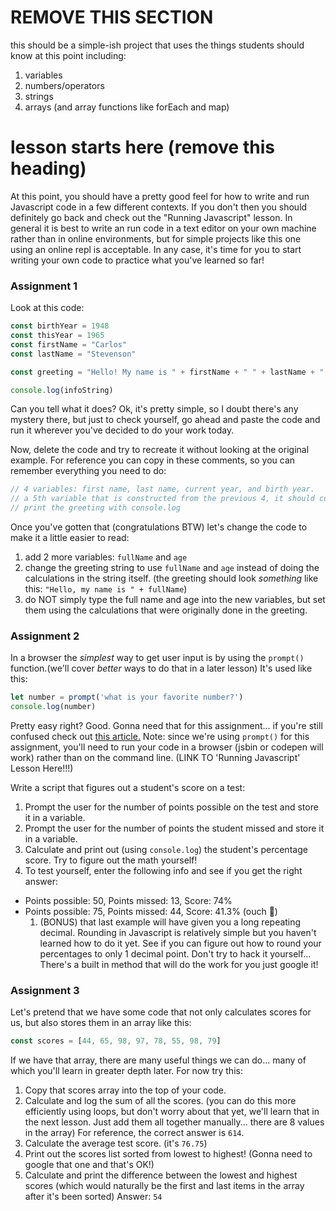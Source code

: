 # REMOVE THIS SECTION

this should be a simple-ish project that uses the things students should know at this point including:  
1. variables  
2. numbers/operators  
3. strings  
4. arrays \(and array functions like forEach and map\)

# lesson starts here \(remove this heading\)

At this point, you should have a pretty good feel for how to write and run Javascript code in a few different contexts.  If you don't then you should definitely go back and check out the "Running Javascript" lesson. In general it is best to write an run code in a text editor on your own machine rather than in online environments, but for simple projects like this one using an online repl is acceptable.  In any case, it's time for you to start writing your own code to practice what you've learned so far!

### Assignment 1

Look at this code:

```javascript
const birthYear = 1948
const thisYear = 1965
const firstName = "Carlos"
const lastName = "Stevenson"

const greeting = "Hello! My name is " + firstName + " " + lastName + " and I am " + (thisYear - birthYear) + " years old."

console.log(infoString)
```

Can you tell what it does? Ok, it's pretty simple, so I doubt there's any mystery there, but just to check yourself, go ahead and paste the code and run it wherever you've decided to do your work today.

Now, delete the code and try to recreate it without looking at the original example.  For reference you can copy in these comments, so you can remember everything you need to do:

```javascript
// 4 variables: first name, last name, current year, and birth year.
// a 5th variable that is constructed from the previous 4, it should contain a greeting with the person's full name and their age.
// print the greeting with console.log
```

Once you've gotten that \(congratulations BTW\) let's change the code to make it a little easier to read:  
1. add 2 more variables: `fullName` and `age`  
2. change the greeting string to use `fullName` and `age` instead of doing the calculations in the string itself. \(the greeting should look _something_ like this: `"Hello, my name is " + fullName`\)  
3. do NOT simply type the full name and age into the new variables, but set them using the calculations that were originally done in the greeting.

### Assignment 2

In a browser the _simplest_ way to get user input is by using the `prompt()` function.\(we'll cover _better_ ways to do that in a later lesson\) It's used like this:

```javascript
let number = prompt('what is your favorite number?')
console.log(number)
```

Pretty easy right? Good. Gonna need that for this assignment... if you're still confused check out [this article.](http://javascript.info/alert-prompt-confirm) Note: since we're using `prompt()` for this assignment, you'll need to run your code in a browser \(jsbin or codepen will work\) rather than on the command line. \(LINK TO 'Running Javascript' Lesson Here!!!\)

Write a script that figures out a student's score on a test:  
1. Prompt the user for the number of points possible on the test and store it in a variable.  
2. Prompt the user for the number of points the student missed and store it in a variable.  
3. Calculate and print out \(using `console.log`\) the student's percentage score.  Try to figure out the math yourself!  
4. To test yourself, enter the following info and see if you get the right answer:

* Points possible: 50, Points missed: 13, Score: 74%
* Points possible: 75, Points missed: 44, Score: 41.3% \(ouch 😬\)
  1. \(BONUS\) that last example will have given you a long repeating decimal.  Rounding in Javascript is relatively simple but you haven't learned how to do it yet.  See if you can figure out how to round your percentages to only 1 decimal point. Don't try to hack it yourself... There's a built in method that will do the work for you just google it!

### Assignment 3

Let's pretend that we have some code that not only calculates scores for us, but also stores them in an array like this:

```javascript
const scores = [44, 65, 98, 97, 78, 55, 98, 79]
```

If we have that array, there are many useful things we can do... many of which you'll learn in greater depth later.  For now try this:  
1. Copy that scores array into the top of your code.  
2. Calculate and log the sum of all the scores. \(you can do this more efficiently using loops, but don't worry about that yet, we'll learn that in the next lesson.  Just add them all together manually... there are 8 values in the array\)  For reference, the correct answer is `614`.  
3. Calculate the average test score. \(it's `76.75`\)  
4. Print out the scores list sorted from lowest to highest! \(Gonna need to google that one and that's OK!\)  
5. Calculate and print the difference between the lowest and highest scores \(which would naturally be the first and last items in the array after it's been sorted\) Answer: `54`

